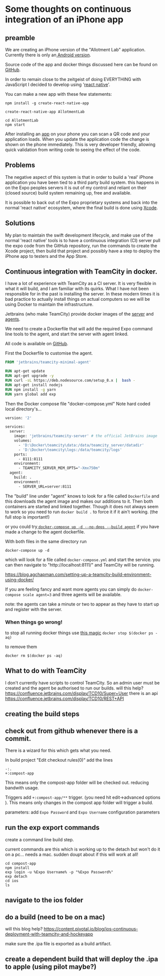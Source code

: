 ﻿# Some thoughts on continuous integration of an iPhone app

## preamble

We are creating an iPhone version of the "Allotment Lab" application. Currently there is only an<a href="https://play.google.com/store/apps/details?id=foam.allotmentlab&hl=en" target="_blank"> Android version</a>. 

Source code of the app and docker things discussed here can be found on <a href="https://github.com/fo-am/iAllotment-app" target="_blank">GitHub</a>.

In order to remain close to the zeitgeist of doing EVERYTHING with JavaScript I decided to develop using '<a href="https://facebook.github.io/react-native/docs/getting-started.html" target="_blank">react native</a>'.

 You can make a new app with these few statements:

```
npm install -g create-react-native-app

create-react-native-app AllotmentLab

cd AllotmentLab
npm start
```
After installing an <a href="https://expo.io/" target="_blank">app</a> on your phone you can scan a QR code and your application loads. When you update the application code the change is shown on the phone immediately. This is very developer friendly, allowing quick validation from writing code to seeing the effect of the code.
## Problems
The negative aspect of this system is that in order to build a 'real' iPhone application you have been tied to a third party build system. this happens in on the Expo peoples servers it is out of my control and reliant on their (closed source) build system remaining up, free and available.

It is possible to back out of the Expo proprietary systems and back into the normal 'react native' ecosystem, where the final build is done using <a href="https://developer.apple.com/xcode/" target="_blank">Xcode</a>.
## Solutions
My plan to maintain the swift development lifecycle, and make use of the normal 'react native' tools is to have a continuous integration (CI) server pull the expo code from the GitHub repository, run the commands to create the Xcode project, then build that project and possibly have a step to deploy the iPhone app to testers and the App Store.


## Continuous integration with TeamCity in docker.

I have a lot of experience with TeamCity as a CI server. It is very flexible in what it will build, and I am familiar with its quirks. What I have not been responsible for in the past is installing the server. In these modern times it is bad practice to actually install things on actual computers so we will be using Docker to maintain the infrastructure.

Jetbrains (who make TeamCity) provide docker images of the <a href="https://hub.docker.com/r/jetbrains/teamcity-server/" target="_blank">server</a> and <a href="https://hub.docker.com/r/jetbrains/teamcity-minimal-agent/" target="_blank">agents</a>.

We need to create a Dockerfile that will add the required Expo command line tools to the agent, and start the server with agent linked.

All code is available on <a href="https://github.com/fo-am/iAllotment-app" target="_blank">GitHub</a>.

First the Dockerfile to customise the agent. 

```dockerfile
FROM 'jetbrains/teamcity-minimal-agent'

RUN apt-get update
RUN apt-get upgrade -y
RUN curl -sL https://deb.nodesource.com/setup_8.x |  bash - 
RUN apt-get install nodejs 
RUN npm install -g yarn 
RUN yarn global add exp
```
Then the Docker compose file "docker-compose.yml" Note hard coded local directory's...

```dockerfile
version: '2'

services:  
  server:
    image: 'jetbrains/teamcity-server' # the official JetBrains image
    volumes:
      - 'D:\Docker\teamcity\data:/data/teamcity_server/datadir'
      - 'D:\Docker\teamcity\logs:/data/teamcity/logs'
    ports:
      - 8111:8111
    environment:
      - TEAMCITY_SERVER_MEM_OPTS="-Xmx750m"
  agent:
    build: .
    environment:
      - SERVER_URL=server:8111
```
The "build" line under "agent" knows to look for a file called `Dockerfile` and this downloads the agent image and makes our additions to it. Then both containers are started and linked together. Though it does not always seem to work so you need to run `docker build .` to force it if it ain't working. (the full stop is important!)

or you could try<a href="http://staxmanade.com/2016/09/how-to-update-a-single-running-docker-compose-container/" target="_blank"> `docker-compose up -d --no-deps --build agent`</a> if you have made a change to the agent dockerfile.

With both files in the same directory run 

`docker-compose up -d`

which will look for a file called `docker-compose.yml` and start the service. you can then navigate to "http://localhost:8111/" and TeamCity will be running.


https://blog.agchapman.com/setting-up-a-teamcity-build-environment-using-docker/


If you are feeling fancy and want more agents you can simply do `docker-compose scale agent=3` and three agents will be available.

note: the agents can take a minute or two to appear as they have to start up and register with the server.

### When things go wrong!
to stop all running docker things use <a href="http://blog.baudson.de/blog/stop-and-remove-all-docker-containers-and-images" target="_blank">this magic</a> 
`docker stop $(docker ps -aq)`

to remove them

`docker rm $(docker ps -aq)`

## What to do with TeamCity
I don't currently have scripts to control TeamCity. So an admin user must be created and the agent be authorised to run our builds.
will this help?https://confluence.jetbrains.com/display/TCD10/Super+User
there is an api https://confluence.jetbrains.com/display/TCD10/REST+API

## creating the build steps

## check out from github whenever there is a commit.
There is a wizard for this which gets what you need.

In build project "Edit checkout rules(0)" add the lines

```
-:.
+:compost-app
```
This means only the compost-app folder will be checked out. reducing bandwith usage.

Triggers add `+:compost-app/**` trigger. (you need hit edit->advanced options ). This means only changes in the compost app folder will trigger a build.

parameters: add `Expo Password` and `Expo Username` configuration parameters


## run the exp export commands

create a command line build step.

current commands are this which is working up to the detach but won't do it on a pc... needs a mac. sudden doupt about if this will work at all!

```dos
cd compost-app
npm install
exp login -u %Expo Username% -p "%Expo Password%"
exp detach
cd ios
ls
```


## navigate to the ios folder

## do a build (need to be on a mac)
will this blog help? https://content.pivotal.io/blog/ios-continuous-deployment-with-teamcity-and-hockeyapp

make sure the .ipa file is exported as a build artifact.

## create a dependent build that will deploy the .ipa to apple (using pilot maybe?)





